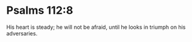 # Psalms 112:8

His heart is steady; he will not be afraid, until he looks in triumph on his adversaries.
